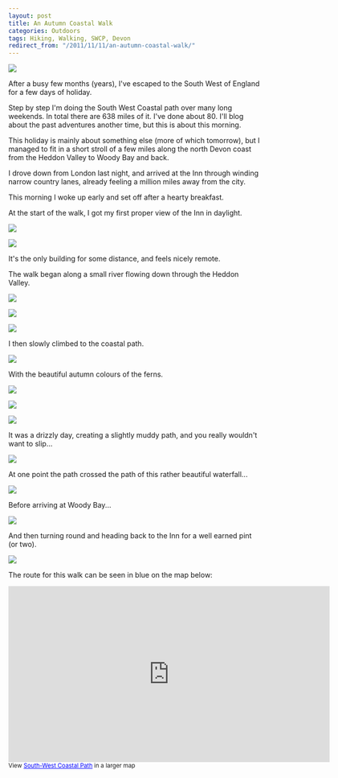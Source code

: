```yaml
---
layout: post
title: An Autumn Coastal Walk
categories: Outdoors
tags: Hiking, Walking, SWCP, Devon
redirect_from: "/2011/11/11/an-autumn-coastal-walk/"
---
```


![](https://farm6.staticflickr.com/5599/15424163796_26432b356e_b.jpg)

After a busy few months (years), I've escaped to the South West of England for a few days of holiday.

Step by step I'm doing the South West Coastal path over many long weekends. In total there are 638 miles of it. I've done about 80. I'll blog about the past adventures another time, but this is about this morning.

This holiday is mainly about something else (more of which tomorrow), but I managed to fit in a short stroll of a few miles along the north Devon coast from the Heddon Valley to Woody Bay and back.

I drove down from London last night, and arrived at the Inn through winding narrow country lanes, already feeling a million miles away from the city.

This morning I woke up early and set off after a hearty breakfast.

At the start of the walk, I got my first proper view of the Inn in daylight.

![](https://farm4.staticflickr.com/3939/15515652651_b3beb143ff_b.jpg)

![](https://farm4.staticflickr.com/3924/15164967121_606551e1f1_b.jpg)

It's the only building for some distance, and feels nicely remote.

The walk began along a small river flowing down through the Heddon Valley.

![](https://farm4.staticflickr.com/3900/15168398495_c18dfb0e31_b.jpg)

![](https://farm6.staticflickr.com/5588/15165293251_275de29578_b.jpg)

![](https://farm6.staticflickr.com/5564/15166299521_30ea7e971f_b.jpg)


I then slowly climbed to the coastal path.

![](https://farm4.staticflickr.com/3885/14994573469_29b5551477_b.jpg)


With the beautiful autumn colours of the ferns.

![](https://farm4.staticflickr.com/3871/14995307567_34ddb4685b_b.jpg)

![](https://farm6.staticflickr.com/5593/15158537676_19ce683e83_b.jpg)

![](https://farm4.staticflickr.com/3934/15260851498_dab9bda193_b.jpg)


It was a drizzly day, creating a slightly muddy path, and you really wouldn't want to slip...

![](https://farm6.staticflickr.com/5551/15178401501_92b35f0ea9_b.jpg)


At one point the path crossed the path of this rather beautiful waterfall...

![](https://farm4.staticflickr.com/3892/15179390711_fa3e4bd93d_b.jpg)


Before arriving at Woody Bay...

![](https://farm6.staticflickr.com/5597/15435660742_dd72b0457f_b.jpg)


And then turning round and heading back to the Inn for a well earned pint (or two).

![](https://farm3.staticflickr.com/2948/15260965860_7099ee8181_b.jpg)


The route for this walk can be seen in blue on the map below:
<iframe width="640" height="350" frameborder="0" scrolling="no" marginheight="0" marginwidth="0" src="https://www.google.co.uk/maps/ms?hl=en&amp;msid=212953854698210254239.0004d8c78e1b4bc40f487&amp;msa=0&amp;ie=UTF8&amp;t=m&amp;ll=51.225055,-3.91036&amp;spn=0.018813,0.054932&amp;z=14&amp;output=embed"></iframe><br /><small>View <a href="https://www.google.co.uk/maps/ms?hl=en&amp;msid=212953854698210254239.0004d8c78e1b4bc40f487&amp;msa=0&amp;ie=UTF8&amp;t=m&amp;ll=51.225055,-3.91036&amp;spn=0.018813,0.054932&amp;z=14&amp;source=embed" style="color:#0000FF;text-align:left">South-West Coastal Path</a> in a larger map</small>